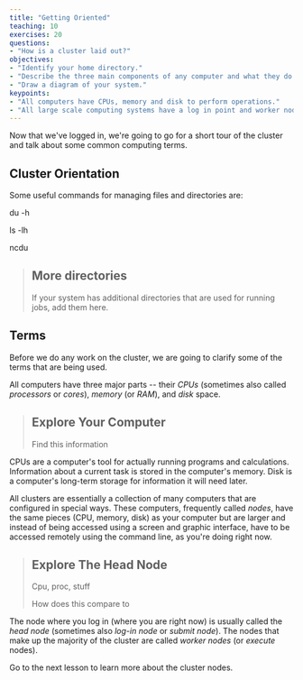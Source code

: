 ```yaml
---
title: "Getting Oriented"
teaching: 10
exercises: 20
questions:
- "How is a cluster laid out?"
objectives:
- "Identify your home directory."
- "Describe the three main components of any computer and what they do."
- "Draw a diagram of your system."
keypoints:
- "All computers have CPUs, memory and disk to perform operations."
- "All large scale computing systems have a log in point and worker nodes."
---
```


Now that we've logged in, we're going to go for a short tour of the cluster
and talk about some common computing terms.  

## Cluster Orientation

Some useful commands for managing files and directories are:

du -h

ls -lh

ncdu

> ## More directories
>
> If your system has additional directories that are used for running jobs,
> add them here.  

## Terms

Before we do any work on the cluster, we are going to clarify some of the
terms that are being used.  

All computers have three major parts -- their *CPUs* (sometimes also called
  *processors* or *cores*), *memory* (or *RAM*), and *disk* space.  

> ## Explore Your Computer
>
> Find this information

CPUs are a computer's tool for actually running programs and calculations.
Information about a current task is stored in the computer's memory.  Disk
is a computer's long-term storage for information it will need later.

All clusters are essentially a collection of many computers that are
configured in special ways.  These computers, frequently called *nodes*,
have the same pieces (CPU, memory, disk) as your computer but
are larger and instead of being accessed using a screen and graphic interface,
have to be accessed remotely using the command line, as you're doing right now.  

> ## Explore The Head Node
>
> Cpu, proc, stuff
>
> How does this compare to

 The node where you log in (where you are right now)  is
usually called the *head node* (sometimes also *log-in node* or *submit node*).
The nodes that make up the majority of the cluster are called *worker nodes*
(or *execute* nodes).

Go to the next lesson to learn more about the cluster nodes.
